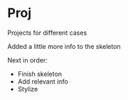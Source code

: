 # Proj
Projects for different cases

Added a little more info to the skeleton

Next in order:
 - Finish skeleton
 - Add relevant info
 - Stylize
